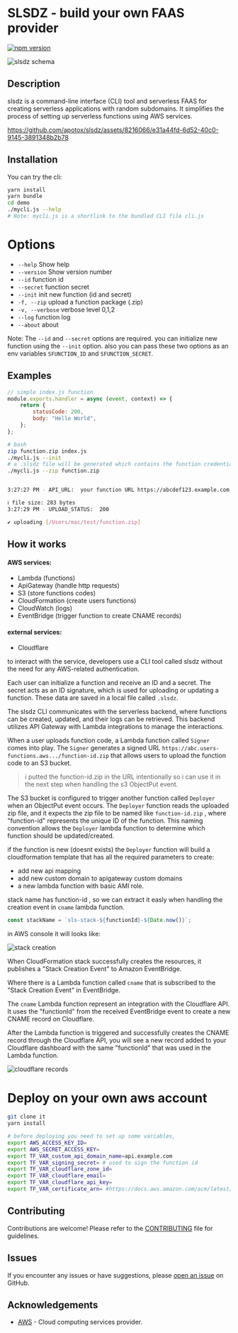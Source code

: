 # SLSDZ - build your own FAAS provider

[![npm version](https://badge.fury.io/js/slsdz.svg)](https://badge.fury.io/js/slsdz)

![slsdz schema](https://github.com/apotox/slsdz-lambda/blob/pub/docs/schema.jpg?raw=true)

## Description

slsdz is a command-line interface (CLI) tool and serverless FAAS for creating serverless applications with random subdomains. It simplifies the process of setting up serverless functions using AWS services.

https://github.com/apotox/slsdz/assets/8216066/e31a44fd-6d52-40c0-9145-3891348b2b78

## Installation

You can try the cli:

```bash
yarn install
yarn bundle
cd demo
./mycli.js --help
# Note: mycli.js is a shortlink to the bundled CLI file cli.js
```

# Options

-   `--help` Show help
-   `--version` Show version number
-   `--id` function id
-   `--secret` function secret
-   `--init` init new function (id and secret)
-   `-f, --zip` upload a function package (.zip)
-   `-v, --verbose` verbose level 0,1,2
-   `--log` function log
-   `--about` about

Note: The `--id` and `--secret` options are required. you can initialize new function using the `--init` option. also you can pass these two options as an env variables `SFUNCTION_ID` and `SFUNCTION_SECRET`.

## Examples

```js
// simple index.js function
module.exports.handler = async (event, context) => {
    return {
        statusCode: 200,
        body: "Hello World",
    };
};
```

```bash
# bash
zip function.zip index.js
./mycli.js --init
# a .slsdz file will be generated which contains the function credentials
./mycli.js --zip function.zip


3:27:27 PM - API_URL:  your function URL https://abcdef123.example.com

ℹ file size: 283 bytes
3:27:29 PM - UPLOAD_STATUS:  200

✔ uploading [/Users/mac/test/function.zip]

```

## How it works

#### AWS services:

-   Lambda (functions)
-   ApiGateway (handle http requests)
-   S3 (store functions codes)
-   CloudFormation (create users functions)
-   CloudWatch (logs)
-   EventBridge (trigger function to create CNAME records)

#### external services:

-   Cloudflare

to interact with the service, developers use a CLI tool called slsdz without the need for any AWS-related authentication.

Each user can initialize a function and receive an ID and a secret. The secret acts as an ID signature, which is used for uploading or updating a function. These data are saved in a local file called `.slsdz`.

The slsdz CLI communicates with the serverless backend, where functions can be created, updated, and their logs can be retrieved. This backend utilizes API Gateway with Lambda integrations to manage the interactions.

When a user uploads function code, a Lambda function called `Signer` comes into play. The `Signer` generates a signed URL `https://abc.users-functions.aws.../function-id.zip` that allows users to upload the function code to an S3 bucket.

> i putted the function-id.zip in the URL intentionally so i can use it in the next step when handling the s3 ObjectPut event.

The S3 bucket is configured to trigger another function called `Deployer` when an ObjectPut event occurs. The `Deployer` function reads the uploaded zip file, and it expects the zip file to be named like `function-id.zip` , where "function-id" represents the unique ID of the function. This naming convention allows the `Deployer` lambda function to determine which function should be updated/created.

if the function is new (doesnt exists) the `Deployer` function will build a cloudformation template that has all the required parameters to create:

-   add new api mapping
-   add new custom domain to apigateway custom domains
-   a new lambda function with basic AMI role.

stack name has function-id , so we can extract it easly when handling the creation event in `cname` lambda function.

```js
const stackName = `sls-stack-${functionId}-${Date.now()}`;
```

in AWS console it will looks like:

![stack creation](https://dev-to-uploads.s3.amazonaws.com/uploads/articles/qeonhhmosyebr3we9e9f.png)

When CloudFormation stack successfully creates the resources, it publishes a "Stack Creation Event" to Amazon EventBridge.

Where there is a Lambda function called `cname` that is subscribed to the "Stack Creation Event" in EventBridge.

The `cname` Lambda function represent an integration with the Cloudflare API. It uses the "functionId" from the received EventBridge event to create a new CNAME record on Cloudflare.

After the Lambda function is triggered and successfully creates the CNAME record through the Cloudflare API, you will see a new record added to your Cloudflare dashboard with the same "functionId" that was used in the Lambda function.

![cloudflare records](https://dev-to-uploads.s3.amazonaws.com/uploads/articles/wamrdw4tcsvwrq5dlb9u.png)

# Deploy on your own aws account

```sh
git clone it
yarn install
```

```sh
# before deploying you need to set up some variables,
export AWS_ACCESS_KEY_ID=
export AWS_SECRET_ACCESS_KEY=
export TF_VAR_custom_api_domain_name=api.example.com
export TF_VAR_signing_secret= # used to sign the function id
export TF_VAR_cloudflare_zone_id=
export TF_VAR_cloudflare_email=
export TF_VAR_cloudflare_api_key=
export TF_VAR_certificate_arn= #https://docs.aws.amazon.com/acm/latest/userguide/gs-acm-request-public.html
```

## Contributing

Contributions are welcome! Please refer to the [CONTRIBUTING](https://github.com/apotox/slsdz/master/CONTRIBUTING.md) file for guidelines.

## Issues

If you encounter any issues or have suggestions, please [open an issue](https://github.com/apotox/slsdz/issues) on GitHub.

## Acknowledgements

-   [AWS](https://aws.amazon.com/) - Cloud computing services provider.
